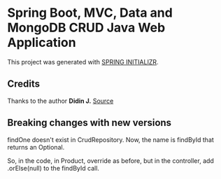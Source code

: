 # Spring Boot, MVC, Data and MongoDB CRUD Java Web Application

This project was generated with [SPRING INITIALIZR](https://start.spring.io/).

## Credits

Thanks to the author **Didin J.**
[Source](https://www.djamware.com/post/59b606e280aca768e4d2b13b/spring-boot-mvc-data-and-mongodb-crud-java-web-application)

## Breaking changes with new versions

findOne doesn't exist in CrudRepository. Now, the name is findById that returns an Optional<T>.

So, in the code, in Product, override as before, but in the controller, add .orElse(null) to the findById call.